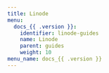 ```yaml
---
title: Linode
menu:
  docs_{{ .version }}:
    identifier: linode-guides
    name: Linode
    parent: guides
    weight: 10
menu_name: docs_{{ .version }}
---
```

